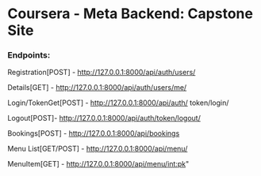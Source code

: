 # Coursera - Meta Backend: Capstone Site

### Endpoints:

Registration[POST] - http://127.0.0.1:8000/api/auth/users/

Details[GET] - http://127.0.0.1:8000/api/auth/users/me/

Login/TokenGet[POST] - http://127.0.0.1:8000/api/auth/
token/login/

Logout[POST]- http://127.0.0.1:8000/api/auth/token/logout/

Bookings[POST] - http://127.0.0.1:8000/api/bookings

Menu List[GET/POST] - http://127.0.0.1:8000/api/menu/

MenuItem[GET] - http://127.0.0.1:8000/api/menu/<int:pk>"
